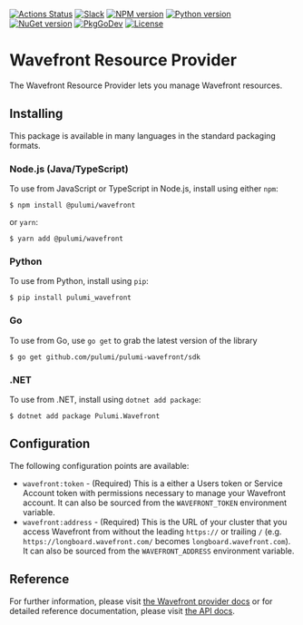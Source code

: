 [![Actions Status](https://github.com/pulumi/pulumi-wavefront/workflows/master/badge.svg)](https://github.com/pulumi/pulumi-wavefront/actions)
[![Slack](http://www.pulumi.com/images/docs/badges/slack.svg)](https://slack.pulumi.com)
[![NPM version](https://badge.fury.io/js/%40pulumi%2Fwavefront.svg)](https://www.npmjs.com/package/@pulumi/wavefront)
[![Python version](https://badge.fury.io/py/pulumi-wavefront.svg)](https://pypi.org/project/pulumi-wavefront)
[![NuGet version](https://badge.fury.io/nu/pulumi.wavefront.svg)](https://badge.fury.io/nu/pulumi.wavefront)
[![PkgGoDev](https://pkg.go.dev/badge/github.com/pulumi/pulumi-wavefront/sdk/go)](https://pkg.go.dev/github.com/pulumi/pulumi-wavefront/sdk/go)
[![License](https://img.shields.io/npm/l/%40pulumi%2Fpulumi.svg)](https://github.com/pulumi/pulumi-wavefront/blob/master/LICENSE)

# Wavefront Resource Provider

The Wavefront Resource Provider lets you manage Wavefront resources.

## Installing

This package is available in many languages in the standard packaging formats.

### Node.js (Java/TypeScript)

To use from JavaScript or TypeScript in Node.js, install using either `npm`:

    $ npm install @pulumi/wavefront

or `yarn`:

    $ yarn add @pulumi/wavefront

### Python

To use from Python, install using `pip`:

    $ pip install pulumi_wavefront

### Go

To use from Go, use `go get` to grab the latest version of the library

    $ go get github.com/pulumi/pulumi-wavefront/sdk

### .NET

To use from .NET, install using `dotnet add package`:

    $ dotnet add package Pulumi.Wavefront

## Configuration

The following configuration points are available:

- `wavefront:token` - (Required) This is a either a Users token or Service Account token with permissions necessary to
  manage your Wavefront account. It can also be sourced from the `WAVEFRONT_TOKEN` environment variable.
- `wavefront:address` - (Required) This is the URL of your cluster that you access Wavefront from without the leading `https://`
  or trailing `/` (e.g. `https://longboard.wavefront.com/` becomes `longboard.wavefront.com`). It can also be sourced
  from the `WAVEFRONT_ADDRESS` environment variable.

## Reference

For further information, please visit [the Wavefront provider docs](https://www.pulumi.com/docs/intro/cloud-providers/wavefront)
or for detailed reference documentation, please visit [the API docs](https://www.pulumi.com/docs/reference/pkg/wavefront).
